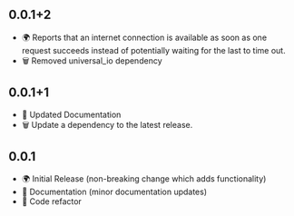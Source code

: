 ## 0.0.1+2

- 🌍 Reports that an internet connection is available as soon as one request succeeds instead of potentially waiting for the last to time out.
- 🗑️ Removed universal_io dependency

## 0.0.1+1

- 📝 Updated Documentation
- 🗑️ Update a dependency to the latest release.

## 0.0.1

- 🌍 Initial Release (non-breaking change which adds functionality)
- 📝 Documentation (minor documentation updates)
- 🧹 Code refactor

